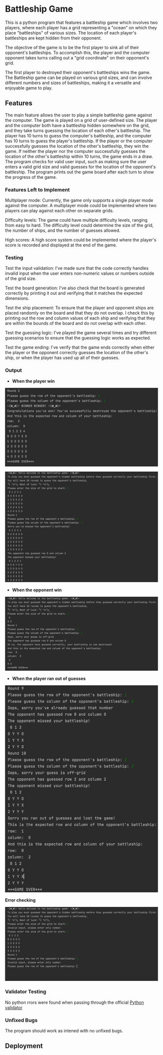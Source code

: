 # Battleship Game

This is a python program that features a battleship game which involves two players, where each player has a grid representing a "ocean" on which they place "battleships" of various sizes. The location of each player's battleships are kept hidden from their opponent.

The objective of the game is to be the first player to sink all of their opponent's battleships. To accomplish this, the player and the computer opponent takes turns calling out a "grid coordinate" on their opponent's grid.

The first player to destroyed their opponent's battleships wins the game. The Battleship game can be played on various grid sizes, and can involve different numbers and sizes of battleships, making it a versatile and enjoyable game to play.

## Features 

The main feature allows the user to play a simple battleship game against the computer.
The game is played on a grid of user-defined size.
The player and the computer both have a battleship hidden somewhere on the grid, and they take turns guessing the location of each other's battleship.
The player has 10 turns to guess the computer's battleship, and the computer has 10 turns to guess the player's battleship.
If the player or the computer successfully guesses the location of the other's battleship, they win the game.
If neither the player nor the computer successfully guesses the location of the other's battleship within 10 turns, the game ends in a draw.
The program checks for valid user input, such as making sure the user enters a valid grid size and valid guesses for the location of the opponent's battleship.
The program prints out the game board after each turn to show the progress of the game.

### Features Left to Implement

Multiplayer mode: Currently, the game only supports a single player mode against the computer. A multiplayer mode could be implemented where two players can play against each other on separate grids.

Difficulty levels: The game could have multiple difficulty levels, ranging from easy to hard. The difficulty level could determine the size of the grid, the number of ships, and the number of guesses allowed.

High scores: A high score system could be implemented where the player's score is recorded and displayed at the end of the game. 

### Testing 

Test the input validation: I've made sure that the code correctly handles invalid input when the user enters non-numeric values or numbers outside of the grid size.

Test the board generation: I've also check that the board is generated correctly by printing it out and verifying that it matches the expected dimensions.

Test the ship placement: To ensure that the player and opponent ships are placed randomly on the board and that they do not overlap. I check this by printing out the row and column values of each ship and verifying that they are within the bounds of the board and do not overlap with each other.

Test the guessing logic: I've played the game several times and try different guessing scenarios to ensure that the guessing logic works as expected. 

Test the game ending: I've verify that the game ends correctly when either the player or the opponent correctly guesses the location of the other's ship, or when the player has used up all of their guesses.

### Output 

- __When the player win__

![Round1](media/round1.png)

![Round2](media/round2.png)

- __When the opponent win__

![Opponent](media/opponent.png)

- __When the player ran out of guesses__

![Last](media/last.png)

__Error checking__

![error](media/error.png)


### Validator Testing 

No python rrors were found when passing through the official [Python validator](https://extendsclass.com/python-tester.html)

### Unfixed Bugs

The program should work as intened with no unfixed bugs.

## Deployment